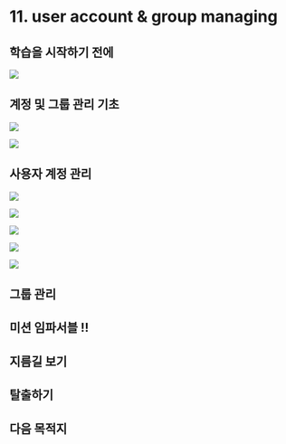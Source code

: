# 11. user account & group managing

## 학습을 시작하기 전에

![](../../../.gitbook/assets/image%20%28843%29.png)

## 계정 및 그룹 관리 기초 

![](../../../.gitbook/assets/image%20%28741%29.png)

![](../../../.gitbook/assets/image%20%28860%29.png)

## 사용자 계정 관리 

![](../../../.gitbook/assets/image%20%28746%29.png)

![](../../../.gitbook/assets/image%20%28848%29.png)



![](../../../.gitbook/assets/image%20%28762%29.png)

![](../../../.gitbook/assets/image%20%28744%29.png)

![](../../../.gitbook/assets/image%20%28754%29.png)







## 그룹 관리 

## 미션 임파서블 !! 

## 지름길 보기 

## 탈출하기 

## 다음 목적지

